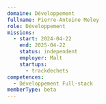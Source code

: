 ```yaml
---
domaine: Développement
fullname: Pierre-Antoine Meley
role: Développement
missions:
  - start: 2024-04-22
    end: 2025-04-22
    status: independent
    employer: Malt
    startups:
      - trackdechets
competences:
  - Développement Full-stack
memberType: beta
---
```

